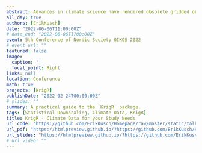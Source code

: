 ```yaml
---
abstract: Advances in climate science have rendered obsolete gridded observation data sets commonly used in macroecological analyses. Novel climate reanalysis products outperform legacy data products in accuracy, temporal resolution, and provision of uncertainty metrics. Consequently, there is an urgent need to develop a workflow through which to integrate these improved data into analyses. The ERA5 product family are the latest and most advanced global reanalysis products created by the ECMWF. These data products offer up to 83 essential climate variables at hourly intervals for the time-period of 1981 to today with preliminary back-extensions being available for 1950-1981. Spatial resolutions range from 30km (ERA5) to 11km (ERA5-Land) and can be statistically downscaled to study-requirements at finer spatial resolutions. Kriging is one such method to interpolate data to finer resolutions and has the advantages that one can leverage additional covariate information and obtain the uncertainty associated with the downscaling. The KrigR R Package enables users to (1) download ERA5(-Land) climate reanalysis data for a user-specified region, and time-period, (2) aggregate these climate products to desired temporal resolutions and metrics, (3) acquire topographical co-variates, and (4) statistically downscale spatial data to a user-specified resolution using co-variate data via kriging. This R package provides a workflow for implementation of state-of-the-art climate data into biological analyses while avoiding issues of storage limitations at high temporal and spatial resolutions by providing data according to user-needs rather than in global data sets. Consequently, KrigR provides a toolbox to obtain a wide range of tailored climate data at unprecedented combinations of high temporal and spatial resolutions thus enabling the use of world-leading climate data in the R-environment.
all_day: true
authors: [ErikKusch]
date: "2022-06-06T11:00:00Z"
# date_end: "2022-06-06T1700:00Z"
event: 5th Conference of Nordic Society OIKOS 2022
# event_url: ""
featured: false
image:
  caption: ''
  focal_point: Right
links: null
location: Conference
math: true
projects: [KrigR]
publishDate: "2022-02-24T00:00:00Z"
# slides: ""
summary: A practical guide to the `KrigR` package.
tags: [Statistical Downscaling, Climate Data, KrigR]
title: KrigR - Climate Data for your Study Needs
url_code: "https://github.com/ErikKusch/Homepage/raw/master/static/talks/OikosWorkShop.zip"
url_pdf: "https://htmlpreview.github.io/?https://github.com/ErikKusch/Homepage/blob/master/static/talks/KrigROikos.html"
url_slides: "https://htmlpreview.github.io/?https://github.com/ErikKusch/Homepage/blob/master/static/talks/KrigRDemo.html"
# url_video: ""
---
```

